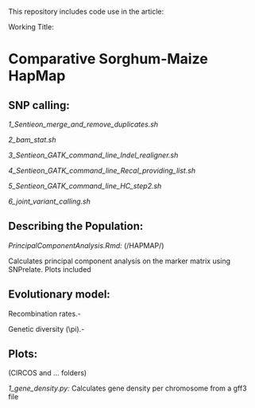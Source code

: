 This repository includes code use in the article:

Working Title:
#  Comparative Sorghum-Maize HapMap

## SNP calling:
*1_Sentieon_merge_and_remove_duplicates.sh*

*2_bam_stat.sh*

*3_Sentieon_GATK_command_line_Indel_realigner.sh*

*4_Sentieon_GATK_command_line_Recal_providing_list.sh*

*5_Sentieon_GATK_command_line_HC_step2.sh*

*6_joint_variant_calling.sh*

## Describing the Population:

*PrincipalComponentAnalysis.Rmd:* (/HAPMAP/)

Calculates principal component analysis on the marker matrix using SNPrelate. Plots included

## Evolutionary model:

Recombination rates.-

Genetic diversity (\pi).-

## Plots: 
(CIRCOS and ... folders)

*1_gene_density.py:* Calculates gene density per chromosome from a gff3 file
